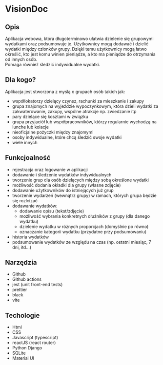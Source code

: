# VisionDoc

## Opis
Aplikacja webowa, która długoterminowo ułatwia dzielenie się grupowymi wydatkami oraz podsumowuje je.
Użytkownicy mogą dodawać i dzielić wydatki między członków grupy.
Dzięki temu użytkownicy mogą łatwo określić, kto jest komu winien pieniądze, a kto ma pieniądze do otrzymania od innych osób.\
Pomaga również śledzić indywidualne wydatki.

## Dla kogo?
Aplikacja jest stworzona z myślą o grupach osób takich jak:
* współlokatorzy dzielący czynsz, rachunki za mieszkanie i zakupy
* grupa znajomych na wyjeździe wypoczynkowym, która dzieli wydatki za zakwaterowanie, zakupy, wspólne atrakcje np. zwiedzanie itp
* pary dzielące się kosztami w związku
* grupa przyjaciół lub współpracowników, którzy regularnie wychodzą na lunche lub kolacje
* nieoficjalne pożyczki między znajomymi
* osoby indywidualne, które chcą śledzić swoje wydatki
* wiele innych

## Funkcjoalność
* rejestracja oraz logowanie w aplikacji
* dodawanie i śledzenie wydatków indywidualnych
* tworzenie grup dla osób dzielących między sobą określone wydatki
* możliwość dodania okładki dla grupy (własne zdjęcie)
* dodawanie użytkowników do istniejących już grup
* tworzenie wydarzeń (wewnątrz grupy) w ramach, których grupa będzie się rozlcizać
* dodawanie wydatków:
	- dodawanie opisu (tekst/zdjęcie)
	- możliwość wybrania konkretnych dłużników z grupy (dla danego wydatku)
	- dzielenie wydatku w różnych proporcjach (domyślnie po równo)
	- oznaczanie kategorii wydatku (przydatne przy podsumowaniu)
* historia wydatków
* podsumowanie wydatków ze względu na czas (np. ostatni miesiąc, 7 dni, itd...)

## Narzędzia
* Github
* Github actions
* jest (unit front-end tests)
* prettier
* black
* vite

## Techologie
* Html
* CSS
* Javascript (typescript)
* reactJS (react router)
* Python Django
* SQLite
* Material UI
